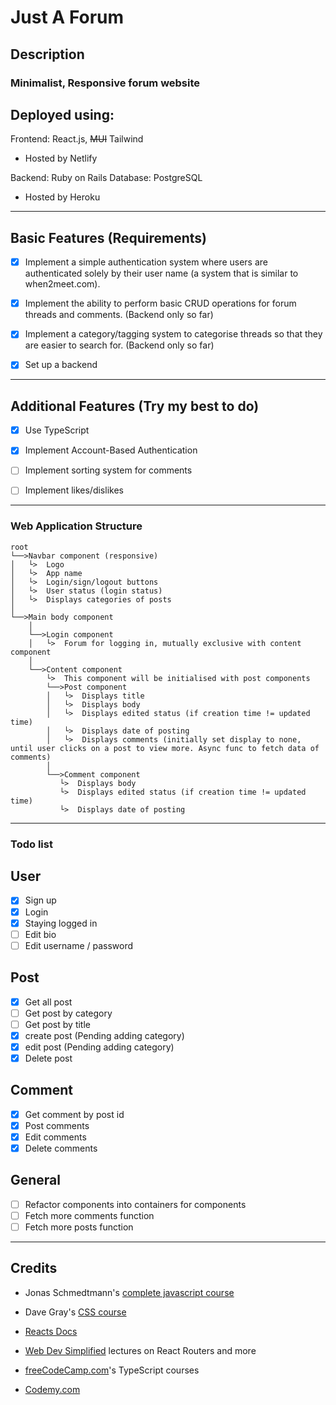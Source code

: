 # Just A Forum

## Description

### Minimalist, Responsive forum website

## Deployed using:

Frontend: React.js, ~~MUI~~ Tailwind

- Hosted by Netlify

Backend: Ruby on Rails
Database: PostgreSQL

- Hosted by Heroku

---

## Basic Features (Requirements)

- [x] Implement a simple authentication system where users are authenticated solely by their user name (a system that is similar to when2meet.com).

- [x] Implement the ability to perform basic CRUD operations for forum threads and comments. (Backend only so far)

- [x] Implement a category/tagging system to categorise threads so that they are easier to search for. (Backend only so far)

- [x] Set up a backend

---

## Additional Features (Try my best to do)

- [x] Use TypeScript

- [x] Implement Account-Based Authentication

- [ ] Implement sorting system for comments

- [ ] Implement likes/dislikes

---

### Web Application Structure

```
root
└──>Navbar component (responsive)
│   └>  Logo
│   └>  App name
│   └>  Login/sign/logout buttons
│   └>  User status (login status)
│   └>  Displays categories of posts
│
└──>Main body component
    │
    └──>Login component
    │   └>  Forum for logging in, mutually exclusive with content component
    │
    └──>Content component
        └>  This component will be initialised with post components
        └──>Post component
        │   └>  Displays title
        │   └>  Displays body
        │   └>  Displays edited status (if creation time != updated time)
        │   └>  Displays date of posting
        │   └>  Displays comments (initially set display to none, until user clicks on a post to view more. Async func to fetch data of comments)
        │
        └──>Comment component
           └>  Displays body
           └>  Displays edited status (if creation time != updated time)
           └>  Displays date of posting
```

---

### Todo list

## User

- [x] Sign up
- [x] Login
- [x] Staying logged in
- [ ] Edit bio
- [ ] Edit username / password

## Post

- [x] Get all post
- [ ] Get post by category
- [ ] Get post by title
- [x] create post (Pending adding category)
- [x] edit post (Pending adding category)
- [x] Delete post

## Comment

- [x] Get comment by post id
- [x] Post comments
- [x] Edit comments
- [x] Delete comments

## General

- [ ] Refactor components into containers for components
- [ ] Fetch more comments function
- [ ] Fetch more posts function

---

## Credits

- Jonas Schmedtmann's [complete javascript course](https://www.udemy.com/course/the-complete-javascript-course/)

- Dave Gray's [CSS course](https://www.youtube.com/watch?v=n4R2E7O-Ngo)

- [Reacts Docs](https://beta.reactjs.org/learn)

- [Web Dev Simplified](https://www.youtube.com/@WebDevSimplified) lectures on React Routers and more

- [freeCodeCamp.com](https://www.youtube.com/@freecodecamp)'s TypeScript courses

- [Codemy.com](https://www.youtube.com/@Codemycom)
